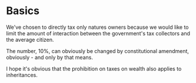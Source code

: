 # Basics

We've chosen to directly tax only natures owners because we would like to limit the amount of interaction between the government's tax collectors and the average citizen.

The number, 10%, can obviously be changed by constitutional amendment, obviously - and only by that means.

I hope it's obvious that the prohibition on taxes on wealth also applies to inheritances.

